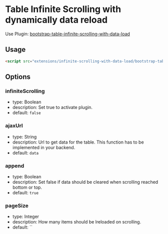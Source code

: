 # Table Infinite Scrolling with dynamically data reload

Use Plugin: [bootstrap-table-infinite-scrolling-with-data-load](https://github.com/wenzhixin/bootstrap-table/tree/master/src/extensions/bootstrap-table-infinite-scrolling-with-data-load) </br>

## Usage

```html
<script src="extensions/infinite-scrolling-with-data-load/bootstrap-table-infinite-scrolling-with-data-load.js"></script>
```

## Options

### infiniteScrolling

* type: Boolean
* description: Set true to activate plugin.
* default: `false`

### ajaxUrl

* type: String
* description: Url to get data for the table. This function has to be implemented in your backend.
* default: `data`

### append

* type: Boolean
* description: Set false if data should be cleared when scrolling reached bottom or top.
* default: `true`

### pageSize

* type: Integer
* description: How many items should be lreloaded on scrolling.
* default: ``



